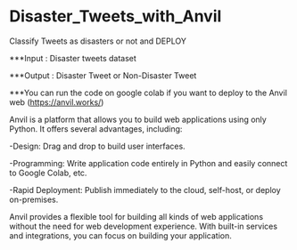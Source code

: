 # Disaster_Tweets_with_Anvil
Classify Tweets as disasters or not and DEPLOY

***Input : Disaster tweets dataset

***Output : Disaster Tweet or Non-Disaster Tweet





***You can run the code on google colab if you want to deploy to the Anvil web (https://anvil.works/)

Anvil is a platform that allows you to build web applications using only Python. It offers several advantages, including:

-Design: Drag and drop to build user interfaces.

-Programming: Write application code entirely in Python and easily connect to Google Colab, etc.

-Rapid Deployment: Publish immediately to the cloud, self-host, or deploy on-premises.

Anvil provides a flexible tool for building all kinds of web applications without the need for web development experience. With built-in services and integrations, you can focus on building your application.
